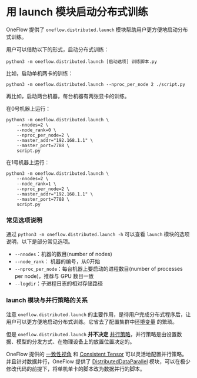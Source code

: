 # 用 launch 模块启动分布式训练

OneFlow 提供了 `oneflow.distributed.launch` 模块帮助用户更方便地启动分布式训练。

用户可以借助以下的形式，启动分布式训练：

```shell
python3 -m oneflow.distributed.launch [启动选项] 训练脚本.py
```

比如，启动单机两卡的训练：

```shell
python3 -m oneflow.distributed.launch --nproc_per_node 2 ./script.py
```

再比如，启动两台机器，每台机器有两张显卡的训练。

在0号机器上运行：

```shell
python3 -m oneflow.distributed.launch \
    --nnodes=2 \
    --node_rank=0 \
    --nproc_per_node=2 \
    --master_addr="192.168.1.1" \
    --master_port=7788 \
    script.py
```

在1号机器上运行：

```shell
python3 -m oneflow.distributed.launch \
    --nnodes=2 \
    --node_rank=1 \
    --nproc_per_node=2 \
    --master_addr="192.168.1.1" \
    --master_port=7788 \
    script.py
```

### 常见选项说明

通过 `python3 -m oneflow.distributed.launch -h` 可以查看 `launch` 模块的选项说明，以下是部分常见选项。

- `--nnodes`：机器的数目(number of nodes)
- `--node_rank`： 机器的编号，从0开始
- `--nproc_per_node`：每台机器上要启动的进程数目(number of processes per node)，推荐与 GPU 数目一致
- `--logdir`：子进程日志的相对存储路径

### launch 模块与并行策略的关系

注意 `oneflow.distributed.launch` 的主要作用，是待用户完成分布式程序后，让用户可以更方便地启动分布式训练。它省去了配置集群中[环境变量](./03_consistent_tensor.md#_5) 的繁琐。

但是 `oneflow.distributed.launch` **并不决定** [并行策略](./01_introduction.md)，并行策略是由设置数据、模型的分发方式、在物理设备上的放置位置决定的。

OneFlow 提供的 [一致性视角](./02_sbp.md) 和 [Consistent Tensor](./03_consistent_tensor.md) 可以灵活地配置并行策略。并且针对数据并行，OneFlow 提供了 [DistributedDataParallel](./05_ddp.md) 模块，可以在极少修改代码的前提下，将单机单卡的脚本改为数据并行的脚本。
